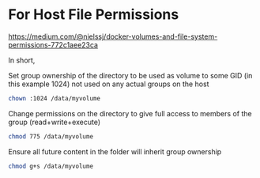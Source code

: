 # For Host File Permissions

https://medium.com/@nielssj/docker-volumes-and-file-system-permissions-772c1aee23ca

In short,

Set group ownership of the directory to be used as volume to some GID (in this example 1024) not used on any actual groups on the host

```bash
chown :1024 /data/myvolume
```

Change permissions on the directory to give full access to members of the group (read+write+execute)

```bash
chmod 775 /data/myvolume
```

Ensure all future content in the folder will inherit group ownership

```bash
chmod g+s /data/myvolume
```


